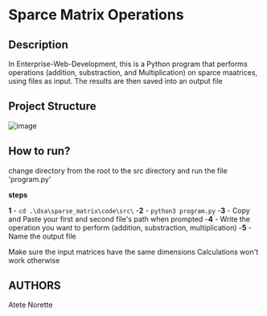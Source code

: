 # Sparce Matrix Operations 

## Description

In  Enterprise-Web-Development, this is a Python program that performs operations (addition, substraction, and Multiplication) on sparce maatrices, using files as input. The results are then saved into an output file

## Project Structure

![image](https://github.com/user-attachments/assets/f08f727a-4576-4cbc-b4eb-7c363d959126)


## How to run?

change directory from the root to the src directory and run the file 'program.py' 

**steps**

**1** - `cd .\dsa\sparse_matrix\code\src\` 
-**2** - `python3 program.py`
-**3** - Copy and Paste your first and second file's path when prompted
-**4** - Write the operation you want to perform (addition, substraction, multiplication)
-**5** - Name the output file

Make sure the input matrices have the same dimensions Calculations won't work otherwise

## AUTHORS

Atete Norette 

